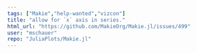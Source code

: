 ```yaml
---
tags: ["Makie","help-wanted","vizcon"]
title: "allow for `x` axis in series."
html_url: "https://github.com/MakieOrg/Makie.jl/issues/499"
user: "mschauer"
repo: "JuliaPlots/Makie.jl"
---
```


